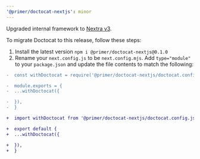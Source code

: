 ```yaml
---
'@primer/doctocat-nextjs': minor
---
```


Upgraded internal framework to [Nextra v3](https://the-guild.dev/blog/nextra-3).

To migrate Doctocat to this release, follow these steps:

1. Install the latest version `npm i @primer/doctocat-nextjs@0.1.0`
2. Rename your `next.config.js` to be `next.config.mjs`. Add `type="module"` to your `package.json` and update the file contents to match the following:

```diff
-  const withDoctocat = require('@primer/doctocat-nextjs/doctocat.config.js')

-  module.exports = {
-  ...withDoctocat({

-  }),
-  }

+  import withDoctocat from '@primer/doctocat-nextjs/doctocat.config.js'

+  export default {
+  ...withDoctocat({

+  }),
+  }

```
